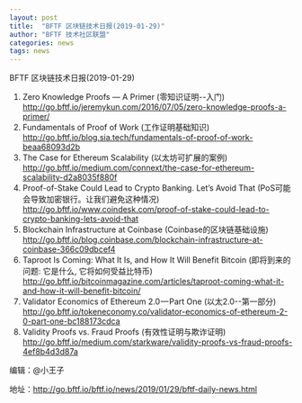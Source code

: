 ```yaml
---
layout: post
title:  "BFTF 区块链技术日报(2019-01-29)"
author: "BFTF 技术社区联盟"
categories: news
tags: news
---
```


BFTF 区块链技术日报(2019-01-29)

1. Zero Knowledge Proofs — A Primer (零知识证明--入门) <http://go.bftf.io/jeremykun.com/2016/07/05/zero-knowledge-proofs-a-primer/>
2. Fundamentals of Proof of Work (工作证明基础知识) <http://go.bftf.io/blog.sia.tech/fundamentals-of-proof-of-work-beaa68093d2b>
3. The Case for Ethereum Scalability (以太坊可扩展的案例) <http://go.bftf.io/medium.com/connext/the-case-for-ethereum-scalability-d2a8035f880f>
4. Proof-of-Stake Could Lead to Crypto Banking. Let’s Avoid That (PoS可能会导致加密银行。让我们避免这种情况) <http://go.bftf.io/www.coindesk.com/proof-of-stake-could-lead-to-crypto-banking-lets-avoid-that>
5. Blockchain Infrastructure at Coinbase (Coinbase的区块链基础设施) <http://go.bftf.io/blog.coinbase.com/blockchain-infrastructure-at-coinbase-366c09dbcef4>
6. Taproot Is Coming: What It Is, and How It Will Benefit Bitcoin (即将到来的问题: 它是什么, 它将如何受益比特币) <http://go.bftf.io/bitcoinmagazine.com/articles/taproot-coming-what-it-and-how-it-will-benefit-bitcoin/>
7. Validator Economics of Ethereum 2.0 — Part One (以太2.0--第一部分) <http://go.bftf.io/tokeneconomy.co/validator-economics-of-ethereum-2-0-part-one-bc188173cdca>
8. Validity Proofs vs. Fraud Proofs (有效性证明与欺诈证明) <http://go.bftf.io/medium.com/starkware/validity-proofs-vs-fraud-proofs-4ef8b4d3d87a>



编辑：@小王子

地址：http://go.bftf.io/bftf.io/news/2019/01/29/bftf-daily-news.html

 